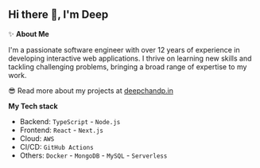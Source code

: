 ## Hi there 👋, I'm Deep

✨  **About Me**

I'm a passionate software engineer with over 12 years of experience in developing interactive web applications. I thrive on learning new skills and tackling challenging problems, bringing a broad range of expertise to my work.

😎 Read more about my projects at [deepchandp.in](https://deepchandp.in/)



**My Tech stack**
- Backend: `TypeScript` - `Node.js`
- Frontend: `React` - `Next.js`
- Cloud: `AWS`
- CI/CD: `GitHub Actions`
- Others: `Docker` - `MongoDB` - `MySQL` - `Serverless`

<!--
**deepchand11/deepchand11** is a ✨ _special_ ✨ repository because its `README.md` (this file) appears on your GitHub profile.
**Follow me**
[![N|Linkedin](<img align="center" src="https://raw.githubusercontent.com/rahuldkjain/github-profile-readme-generator/master/src/images/icons/Social/linked-in-alt.svg" alt="gautamkrishnar" height="30" width="40" style="max-width: 100%;">)](https://www.linkedin.com/in/deepchandpati/)

[![N|Instagram](https://raw.githubusercontent.com/rahuldkjain/github-profile-readme-generator/master/src/images/icons/Social/instagram.svg)](https://www.instagram.com/deepchand.pati/)
Here are some ideas to get you started:

- 🔭 I’m currently working on ...
- 🌱 I’m currently learning ...
- 👯 I’m looking to collaborate on ...
- 🤔 I’m looking for help with ...
- 💬 Ask me about ...
- 📫 How to reach me: ...
- 😄 Pronouns: ...
- ⚡ Fun fact: ...
-->
